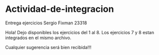 # Actividad-de-integracion
Entrega ejercicios Sergio Fixman 23318

Hola!
Dejo disponibles los ejercicios del 1 al 8.
Los ejercicios 7 y 8 estan integrados en el mismo archivo.

Cualquier sugerencia será bien recibida!!!
